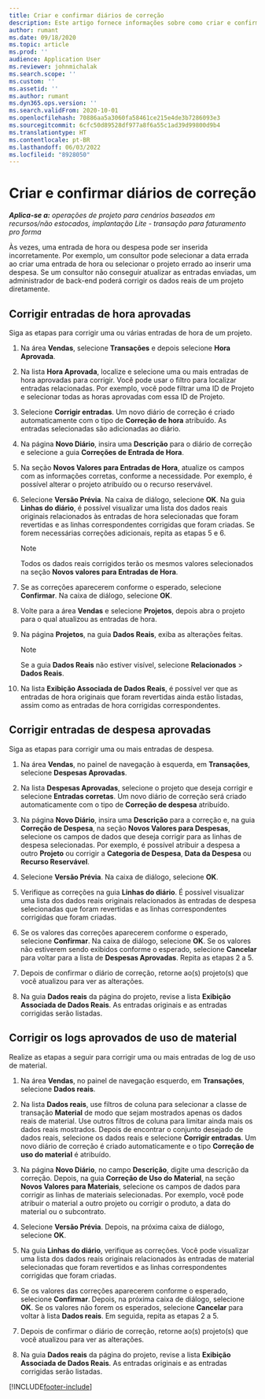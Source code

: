 ```yaml
---
title: Criar e confirmar diários de correção
description: Este artigo fornece informações sobre como criar e confirmar um diário de correção.
author: rumant
ms.date: 09/18/2020
ms.topic: article
ms.prod: ''
audience: Application User
ms.reviewer: johnmichalak
ms.search.scope: ''
ms.custom: ''
ms.assetid: ''
ms.author: rumant
ms.dyn365.ops.version: ''
ms.search.validFrom: 2020-10-01
ms.openlocfilehash: 70886aa5a3060fa58461ce215e4de3b7286093e3
ms.sourcegitcommit: 6cfc50d89528df977a8f6a55c1ad39d99800d9b4
ms.translationtype: HT
ms.contentlocale: pt-BR
ms.lasthandoff: 06/03/2022
ms.locfileid: "8928050"
---
```

# <a name="create-and-confirm-correction-journals"></a>Criar e confirmar diários de correção

_**Aplica-se a:** operações de projeto para cenários baseados em recursos/não estocados, implantação Lite - transação para faturamento pro forma_

Às vezes, uma entrada de hora ou despesa pode ser inserida incorretamente. Por exemplo, um consultor pode selecionar a data errada ao criar uma entrada de hora ou selecionar o projeto errado ao inserir uma despesa. Se um consultor não conseguir atualizar as entradas enviadas, um administrador de back-end poderá corrigir os dados reais de um projeto diretamente.

## <a name="correct-approved-time-entries"></a>Corrigir entradas de hora aprovadas     

Siga as etapas para corrigir uma ou várias entradas de hora de um projeto.

1. Na área **Vendas**, selecione **Transações** e depois selecione **Hora Aprovada**. 

2. Na lista **Hora Aprovada**, localize e selecione uma ou mais entradas de hora aprovadas para corrigir. Você pode usar o filtro para localizar entradas relacionadas. Por exemplo, você pode filtrar uma ID de Projeto e selecionar todas as horas aprovadas com essa ID de Projeto.

3. Selecione **Corrigir entradas**. Um novo diário de correção é criado automaticamente com o tipo de **Correção de hora** atribuído. As entradas selecionadas são adicionadas ao diário. 

4. Na página **Novo Diário**, insira uma **Descrição** para o diário de correção e selecione a guia **Correções de Entrada de Hora**.  

5. Na seção **Novos Valores para Entradas de Hora**, atualize os campos com as informações corretas, conforme a necessidade. Por exemplo, é possível alterar o projeto atribuído ou o recurso reservável.

6. Selecione **Versão Prévia**. Na caixa de diálogo, selecione **OK**. Na guia **Linhas do diário**, é possível visualizar uma lista dos dados reais originais relacionados às entradas de hora selecionadas que foram revertidas e as linhas correspondentes corrigidas que foram criadas. Se forem necessárias correções adicionais, repita as etapas 5 e 6. 

    > [!NOTE]
    > Todos os dados reais corrigidos terão os mesmos valores selecionados na seção **Novos valores para Entradas de Hora**.

7. Se as correções aparecerem conforme o esperado, selecione **Confirmar**. Na caixa de diálogo, selecione **OK**.

8. Volte para a área **Vendas** e selecione **Projetos**, depois abra o projeto para o qual atualizou as entradas de hora. 

9. Na página **Projetos**, na guia **Dados Reais**, exiba as alterações feitas. 

    > [!NOTE]
    > Se a guia **Dados Reais** não estiver visível, selecione **Relacionados** > **Dados Reais**.  

10. Na lista **Exibição Associada de Dados Reais**, é possível ver que as entradas de hora originais que foram revertidas ainda estão listadas, assim como as entradas de hora corrigidas correspondentes. 

 
## <a name="correct-approved-expense-entries"></a>Corrigir entradas de despesa aprovadas

Siga as etapas para corrigir uma ou mais entradas de despesa. 

1. Na área **Vendas**, no painel de navegação à esquerda, em **Transações**, selecione **Despesas Aprovadas**.

2. Na lista **Despesas Aprovadas**, selecione o projeto que deseja corrigir e selecione **Entradas corretas**. Um novo diário de correção será criado automaticamente com o tipo de **Correção de despesa** atribuído. 

3. Na página **Novo Diário**, insira uma **Descrição** para a correção e, na guia **Correção de Despesa**, na seção **Novos Valores para Despesas**, selecione os campos de dados que deseja corrigir para as linhas de despesa selecionadas. Por exemplo, é possível atribuir a despesa a outro **Projeto** ou corrigir a **Categoria de Despesa**, **Data da Despesa** ou **Recurso Reservável**.

4. Selecione **Versão Prévia**. Na caixa de diálogo, selecione **OK**. 

5. Verifique as correções na guia **Linhas do diário**. É possível visualizar uma lista dos dados reais originais relacionados às entradas de despesa selecionadas que foram revertidas e as linhas correspondentes corrigidas que foram criadas.

6. Se os valores das correções aparecerem conforme o esperado, selecione **Confirmar**. Na caixa de diálogo, selecione **OK**. Se os valores não estiverem sendo exibidos conforme o esperado, selecione **Cancelar** para voltar para a lista de **Despesas Aprovadas**. Repita as etapas 2 a 5. 

7. Depois de confirmar o diário de correção, retorne ao(s) projeto(s) que você atualizou para ver as alterações.

8. Na guia **Dados reais** da página do projeto, revise a lista **Exibição Associada de Dados Reais**. As entradas originais e as entradas corrigidas serão listadas.


## <a name="correct-approved-material-usage-logs"></a>Corrigir os logs aprovados de uso de material

Realize as etapas a seguir para corrigir uma ou mais entradas de log de uso de material.

1. Na área **Vendas**, no painel de navegação esquerdo, em **Transações**, selecione **Dados reais**.

2. Na lista **Dados reais**, use filtros de coluna para selecionar a classe de transação **Material** de modo que sejam mostrados apenas os dados reais de material. Use outros filtros de coluna para limitar ainda mais os dados reais mostrados. Depois de encontrar o conjunto desejado de dados reais, selecione os dados reais e selecione **Corrigir entradas**. Um novo diário de correção é criado automaticamente e o tipo **Correção de uso do material** é atribuído.

3. Na página **Novo Diário**, no campo **Descrição**, digite uma descrição da correção. Depois, na guia **Correção de Uso do Material**, na seção **Novos Valores para Materiais**, selecione os campos de dados para corrigir as linhas de materiais selecionadas. Por exemplo, você pode atribuir o material a outro projeto ou corrigir o produto, a data do material ou o subcontrato.

4. Selecione **Versão Prévia**. Depois, na próxima caixa de diálogo, selecione **OK**.

5. Na guia **Linhas do diário**, verifique as correções. Você pode visualizar uma lista dos dados reais originais relacionados às entradas de material selecionadas que foram revertidos e as linhas correspondentes corrigidas que foram criadas.

6. Se os valores das correções aparecerem conforme o esperado, selecione **Confirmar**. Depois, na próxima caixa de diálogo, selecione **OK**. Se os valores não forem os esperados, selecione **Cancelar** para voltar à lista **Dados reais**. Em seguida, repita as etapas 2 a 5.

7. Depois de confirmar o diário de correção, retorne ao(s) projeto(s) que você atualizou para ver as alterações.

8. Na guia **Dados reais** da página do projeto, revise a lista **Exibição Associada de Dados Reais**. As entradas originais e as entradas corrigidas serão listadas.


[!INCLUDE[footer-include](../includes/footer-banner.md)]
